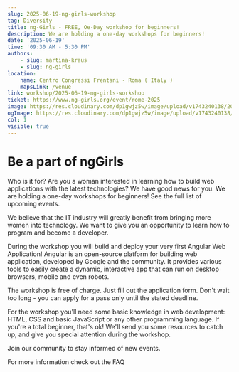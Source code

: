 ```yaml
---
slug: 2025-06-19-ng-girls-workshop
tag: Diversity
title: ng-Girls - FREE, Oe-Day workshop for beginners!
description: We are holding a one-day workshops for beginners!
date: '2025-06-19'
time: '09:30 AM - 5:30 PM'
authors: 
    - slug: martina-kraus
    - slug: ng-girls
location: 
    name: Centro Congressi Frentani - Roma ( Italy )
    mapsLink: /venue
link: workshop/2025-06-19-ng-girls-workshop
ticket: https://www.ng-girls.org/event/rome-2025
image: https://res.cloudinary.com/dp1gwjz5w/image/upload/v1743240138/2025/WORKSHOP__NGGIRLS__OG_Image_wuq8hv.jpg
ogImage: https://res.cloudinary.com/dp1gwjz5w/image/upload/v1743240138/2025/WORKSHOP__NGGIRLS__OG_Image_wuq8hv.jpg
col: 1
visible: true
---
```


# Be a part of ngGirls


Who is it for?
Are you a woman interested in learning how to build web applications with the latest technologies? We have good news for you: We are holding a one-day workshops for beginners! See the full list of upcoming events.

We believe that the IT industry will greatly benefit from bringing more women into technology. We want to give you an opportunity to learn how to program and become a developer.

During the workshop you will build and deploy your very first Angular Web Application! Angular is an open-source platform for building web application, developed by Google and the community. It provides various tools to easily create a dynamic, interactive app that can run on desktop browsers, mobile and even robots.

The workshop is free of charge. Just fill out the application form. Don't wait too long - you can apply for a pass only until the stated deadline.

For the workshop you'll need some basic knowledge in web development: HTML, CSS and basic JavaScript or any other programming language. If you're a total beginner, that's ok! We'll send you some resources to catch up, and give you special attention during the workshop.

Join our community to stay informed of new events.

For more information check out the FAQ